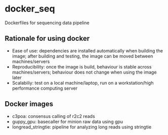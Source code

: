 # docker_seq
 Dockerfiles for sequencing data pipeline

## Rationale for using docker
- Ease of use: dependencies are installed automatically when building the image; after building and testing, the image can be moved between machines/servers
- Reproducibility: once the image is build, behaviour is stable across machines/servers; behaviour does not change when using the image later
- Scalabiliy: test on a local machine/laptop, run on a workstation/high performance computing server

## Docker images
- c3poa: consensus calling of r2c2 reads
- guppy_gpu: basecaller for minion raw data using gpu
- longread_stringtie: pipeline for analyzing long reads using stringtie
